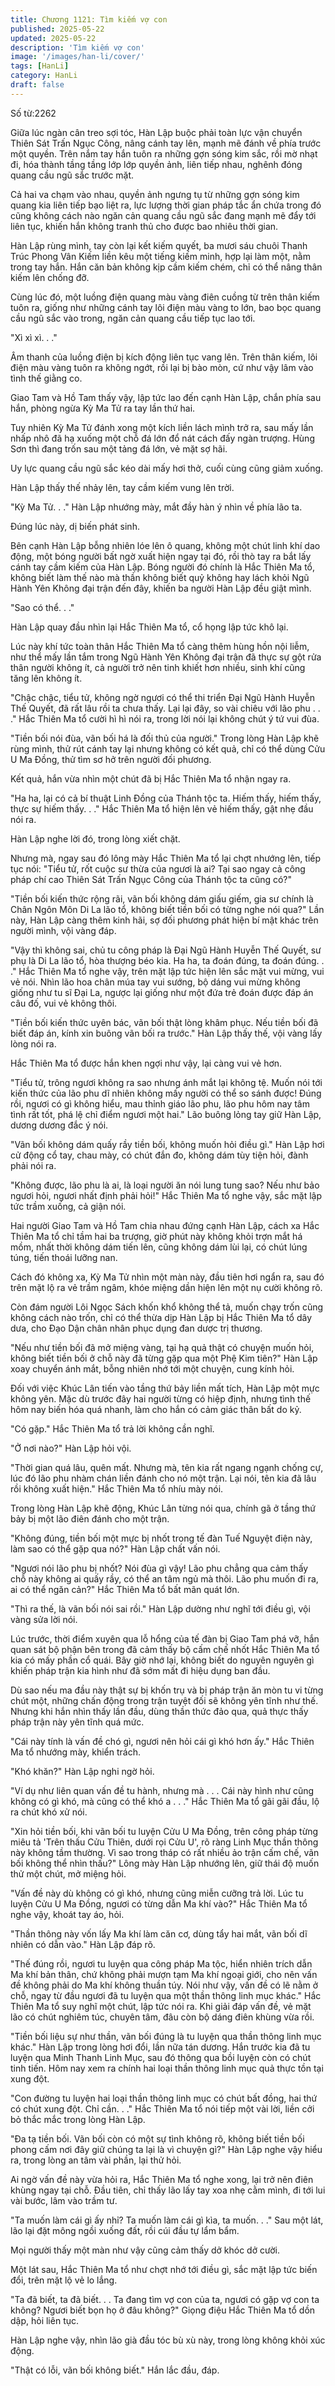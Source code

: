 ```yaml
---
title: Chương 1121: Tìm kiếm vợ con
published: 2025-05-22
updated: 2025-05-22
description: 'Tìm kiếm vợ con'
image: '/images/han-li/cover/'
tags: [HanLi]
category: HanLi
draft: false
---
```


Số từ:2262  










Giữa lúc ngàn cân treo sợi tóc, Hàn Lập buộc phải toàn lực vận chuyển Thiên Sát Trấn Ngục Công, nâng cánh tay lên, mạnh mẽ đánh về phía trước một quyền. Trên nắm tay hắn tuôn ra những gợn sóng kim sắc, rồi mờ nhạt đi, hóa thành tầng tầng lớp lớp quyền ảnh, liên tiếp nhau, nghênh đóng quang cầu ngũ sắc trước mặt.

Cả hai va chạm vào nhau, quyền ảnh ngưng tụ từ những gợn sóng kim quang kia liên tiếp bạo liệt ra, lực lượng thời gian pháp tắc ẩn chứa trong đó cũng không cách nào ngăn cản quang cầu ngũ sắc đang mạnh mẽ đẩy tới liên tục, khiến hắn không tranh thủ cho được bao nhiêu thời gian.

Hàn Lập rùng mình, tay còn lại kết kiếm quyết, ba mươi sáu chuôi Thanh Trúc Phong Vân Kiếm liền kêu một tiếng kiếm minh, hợp lại làm một, nằm trong tay hắn. Hắn căn bản không kịp cầm kiếm chém, chỉ có thể nâng thân kiếm lên chống đỡ.

Cùng lúc đó, một luồng điện quang màu vàng điên cuồng từ trên thân kiếm tuôn ra, giống như những cánh tay lôi điện màu vàng to lớn, bao bọc quang cầu ngũ sắc vào trong, ngăn cản quang cầu tiếp tục lao tới.

"Xì xì xì. . ."

Âm thanh của luồng điện bị kích động liên tục vang lên. Trên thân kiếm, lôi điện màu vàng tuôn ra không ngớt, rồi lại bị bào mòn, cứ như vậy lâm vào tình thế giằng co.

Giao Tam và Hồ Tam thấy vậy, lập tức lao đến cạnh Hàn Lập, chắn phía sau hắn, phòng ngừa Kỳ Ma Tử ra tay lần thứ hai.

Tuy nhiên Kỳ Ma Tử đánh xong một kích liền lách mình trở ra, sau mấy lần nhấp nhô đã hạ xuống một chỗ đá lớn đổ nát cách đấy ngàn trượng. Hùng Sơn thì đang trốn sau một tảng đá lớn, vẻ mặt sợ hãi.

Uy lực quang cầu ngũ sắc kéo dài mấy hơi thở, cuối cùng cũng giảm xuống.

Hàn Lập thấy thế nhảy lên, tay cầm kiếm vung lên trời.

"Kỳ Ma Tử. . ." Hàn Lập nhướng mày, mắt đầy hàn ý nhìn về phía lão ta.

Đúng lúc này, dị biến phát sinh.

Bên cạnh Hàn Lập bỗng nhiên lóe lên ô quang, không một chút linh khí dao động, một bóng người bất ngờ xuất hiện ngay tại đó, rồi thò tay ra bắt lấy cánh tay cầm kiếm của Hàn Lập. Bóng người đó chính là Hắc Thiên Ma tổ, không biết làm thế nào mà thần không biết quỷ không hay lách khỏi Ngũ Hành Yên Không đại trận đến đây, khiến ba người Hàn Lập đều giật mình.

"Sao có thể. . ."

Hàn Lập quay đầu nhìn lại Hắc Thiên Ma tổ, cổ họng lập tức khô lại.

Lúc này khí tức toàn thân Hắc Thiên Ma tổ càng thêm hùng hồn nội liễm, như thể mấy lần tắm trong Ngũ Hành Yên Không đại trận đã thực sự gột rửa thân người không ít, cả người trở nên tinh khiết hơn nhiều, sinh khí cũng tăng lên không ít.

"Chậc chậc, tiểu tử, không ngờ ngươi có thể thi triển Đại Ngũ Hành Huyễn Thế Quyết, đã rất lâu rồi ta chưa thấy. Lại lại đây, so vài chiêu với lão phu . . ." Hắc Thiên Ma tổ cười hì hì nói ra, trong lời nói lại không chút ý tứ vui đùa.

"Tiền bối nói đùa, vãn bối há là đối thủ của người." Trong lòng Hàn Lập khẽ rùng mình, thử rút cánh tay lại nhưng không có kết quả, chỉ có thể dùng Cửu U Ma Đồng, thử tìm sơ hở trên người đối phương.

Kết quả, hắn vừa nhìn một chút đã bị Hắc Thiên Ma tổ nhận ngay ra.

"Ha ha, lại có cả bí thuật Linh Đồng của Thánh tộc ta. Hiếm thấy, hiếm thấy, thực sự hiếm thấy. . ." Hắc Thiên Ma tổ hiện lên vẻ hiếm thấy, gật nhẹ đầu nói ra.

Hàn Lập nghe lời đó, trong lòng xiết chặt.

Nhưng mà, ngay sau đó lông mày Hắc Thiên Ma tổ lại chợt nhướng lên, tiếp tục nói: "Tiểu tử, rốt cuộc sư thừa của ngươi là ai? Tại sao ngay cả công pháp chí cao Thiên Sát Trấn Ngục Công của Thánh tộc ta cũng có?"

"Tiền bối kiến thức rộng rãi, vãn bối không dám giấu giếm, gia sư chính là Chân Ngôn Môn Di La lão tổ, không biết tiền bối có từng nghe nói qua?" Lần này, Hàn Lập càng thêm kinh hãi, sợ đối phương phát hiện bí mật khác trên người mình, vội vàng đáp.

"Vậy thì không sai, chủ tu công pháp là Đại Ngũ Hành Huyễn Thế Quyết, sư phụ là Di La lão tổ, hòa thượng béo kia. Ha ha, ta đoán đúng, ta đoán đúng. . ." Hắc Thiên Ma tổ nghe vậy, trên mặt lập tức hiện lên sắc mặt vui mừng, vui vẻ nói. Nhìn lão hoa chân múa tay vui sướng, bộ dáng vui mừng không giống như tu sĩ Đại La, ngược lại giống như một đứa trẻ đoán được đáp án câu đố, vui vẻ không thôi.

"Tiền bối kiến thức uyên bác, vãn bối thật lòng khâm phục. Nếu tiền bối đã biết đáp án, kính xin buông vãn bối ra trước." Hàn Lập thấy thế, vội vàng lấy lòng nói ra.

Hắc Thiên Ma tổ được hắn khen ngợi như vậy, lại càng vui vẻ hơn.

"Tiểu tử, trông ngươi không ra sao nhưng ánh mắt lại không tệ. Muốn nói tới kiến thức của lão phu dĩ nhiên không mấy người có thể so sánh được! Đúng rồi, ngươi có gì không hiểu, mau thỉnh giáo lão phu, lão phu hôm nay tâm tình rất tốt, phá lệ chỉ điểm ngươi một hai." Lão buông lỏng tay giữ Hàn Lập, dương dương đắc ý nói.

"Vãn bối không dám quấy rầy tiền bối, không muốn hỏi điều gì." Hàn Lập hơi cử động cổ tay, chau mày, có chút đắn đo, không dám tùy tiện hỏi, đành phải nói ra.

"Không được, lão phu là ai, là loại người ăn nói lung tung sao? Nếu như bảo ngươi hỏi, ngươi nhất định phải hỏi!" Hắc Thiên Ma tổ nghe vậy, sắc mặt lập tức trầm xuống, cả giận nói.

Hai người Giao Tam và Hồ Tam chia nhau đứng cạnh Hàn Lập, cách xa Hắc Thiên Ma tổ chỉ tầm hai ba trượng, giờ phút này không khỏi trợn mắt há mồm, nhất thời không dám tiến lên, cũng không dám lùi lại, có chút lúng túng, tiến thoái lưỡng nan.

Cách đó không xa, Kỳ Ma Tử nhìn một màn này, đầu tiên hơi ngẩn ra, sau đó trên mặt lộ ra vẻ trầm ngâm, khóe miệng dần hiện lên một nụ cười không rõ.

Còn đám người Lôi Ngọc Sách khốn khổ không thể tả, muốn chạy trốn cũng không cách nào trốn, chỉ có thể thừa dịp Hàn Lập bị Hắc Thiên Ma tổ dây dưa, cho Đạo Dận chân nhân phục dụng đan dược trị thương.

"Nếu như tiền bối đã mở miệng vàng, tại hạ quả thật có chuyện muốn hỏi, không biết tiền bối ở chỗ này đã từng gặp qua một Phệ Kim tiên?" Hàn Lập xoay chuyển ánh mắt, bỗng nhiên nhớ tới một chuyện, cung kính hỏi.

Đối với việc Khúc Lân tiến vào tầng thứ bảy liền mất tích, Hàn Lập một mực không yên. Mặc dù trước đây hai người từng có hiệp định, nhưng tình thế hôm nay biến hóa quá nhanh, làm cho hắn có cảm giác thân bất do kỷ.

"Có gặp." Hắc Thiên Ma tổ trả lời không cần nghĩ.

"Ở nơi nào?" Hàn Lập hỏi vội.

"Thời gian quá lâu, quên mất. Nhưng mà, tên kia rất ngang ngạnh chống cự, lúc đó lão phu nhàm chán liền đánh cho nó một trận. Lại nói, tên kia đã lâu rồi không xuất hiện." Hắc Thiên Ma tổ nhíu mày nói.

Trong lòng Hàn Lập khẽ động, Khúc Lân từng nói qua, chính gã ở tầng thứ bảy bị một lão điên đánh cho một trận.

"Không đúng, tiền bối một mực bị nhốt trong tế đàn Tuế Nguyệt điện này, làm sao có thể gặp qua nó?" Hàn Lập chất vấn nói.

"Ngươi nói lão phu bị nhốt? Nói đùa gì vậy! Lão phu chẳng qua cảm thấy chỗ này không ai quấy rầy, có thể an tâm ngủ mà thôi. Lão phu muốn đi ra, ai có thể ngăn cản?" Hắc Thiên Ma tổ bất mãn quát lớn.

"Thì ra thế, là vãn bối nói sai rồi." Hàn Lập dường như nghĩ tới điều gì, vội vàng sửa lời nói.

Lúc trước, thời điểm xuyên qua lỗ hổng của tế đàn bị Giao Tam phá vỡ, hắn quan sát bộ phận bên trong đã cảm thấy bộ cấm chế nhốt Hắc Thiên Ma tổ kia có mấy phần cổ quái. Bây giờ nhớ lại, không biết do nguyên nguyên gì khiến pháp trận kia hình như đã sớm mất đi hiệu dụng ban đầu.

Dù sao nếu ma đầu này thật sự bị khốn trụ và bị pháp trận ăn mòn tu vi từng chút một, những chấn động trong trận tuyệt đối sẽ không yên tĩnh như thế. Nhưng khi hắn nhìn thấy lần đầu, dùng thần thức đảo qua, quả thực thấy pháp trận này yên tĩnh quá mức.

"Cái này tính là vấn đề chó gì, ngươi nên hỏi cái gì khó hơn ấy." Hắc Thiên Ma tổ nhướng mày, khiển trách.

"Khó khăn?" Hàn Lập nghi ngờ hỏi.

"Ví dụ như liên quan vấn đề tu hành, nhưng mà . . . Cái này hình như cũng không có gì khó, mà cũng có thể khó a . . ." Hắc Thiên Ma tổ gãi gãi đầu, lộ ra chút khó xử nói.

"Xin hỏi tiền bối, khi vãn bối tu luyện Cửu U Ma Đồng, trên công pháp từng miêu tả 'Trên thấu Cửu Thiên, dưới rọi Cửu U', rõ ràng Linh Mục thần thông này không tầm thường. Vì sao trong tháp có rất nhiều ảo trận cấm chế, vãn bối không thể nhìn thấu?" Lông mày Hàn Lập nhướng lên, giữ thái độ muốn thử một chút, mở miệng hỏi.

"Vấn đề này dù không có gì khó, nhưng cũng miễn cưỡng trả lời. Lúc tu luyện Cửu U Ma Đồng, ngươi có từng dẫn Ma khí vào?" Hắc Thiên Ma tổ nghe vậy, khoát tay áo, hỏi.

"Thần thông này vốn lấy Ma khí làm căn cơ, dùng tẩy hai mắt, vãn bối dĩ nhiên có dẫn vào." Hàn Lập đáp rõ.

"Thế đúng rồi, ngươi tu luyện qua công pháp Ma tộc, hiển nhiên trích dẫn Ma khí bản thân, chứ không phải mượn tạm Ma khí ngoại giới, cho nên vấn đề không phải do Ma khí không thuần túy. Nói như vậy, vấn đề có lẽ nằm ở chỗ, ngay từ đầu ngươi đã tu luyện qua một thần thông linh mục khác." Hắc Thiên Ma tổ suy nghĩ một chút, lập tức nói ra. Khi giải đáp vấn đề, vẻ mặt lão có chút nghiêm túc, chuyên tâm, đâu còn bộ dáng điên khùng vừa rồi.

"Tiền bối liệu sự như thần, vãn bối đúng là tu luyện qua thần thông linh mục khác." Hàn Lập trong lòng hơi đổi, lần nữa tán dương. Hắn trước kia đã tu luyện qua Minh Thanh Linh Mục, sau đó thông qua bồi luyện còn có chút tinh tiến. Hôm nay xem ra chính hai loại thần thông linh mục quả thực tồn tại xung đột.

"Con đường tu luyện hai loại thần thông linh mục có chút bất đồng, hai thứ có chút xung đột. Chỉ cần. . ." Hắc Thiên Ma tổ nói tiếp một vài lời, liền cởi bỏ thắc mắc trong lòng Hàn Lập.

"Đa tạ tiền bối. Vãn bối còn có một sự tình không rõ, không biết tiền bối phong cấm nơi đây giữ chúng ta lại là vì chuyện gì?" Hàn Lập nghe vậy hiểu ra, trong lòng an tâm vài phần, lại thử hỏi.

Ai ngờ vấn đề này vừa hỏi ra, Hắc Thiên Ma tổ nghe xong, lại trở nên điên khùng ngay tại chỗ. Đầu tiên, chỉ thấy lão lấy tay xoa nhẹ cằm mình, đi tới lui vài bước, lâm vào trầm tư.

"Ta muốn làm cái gì ấy nhỉ? Ta muốn làm cái gì kìa, ta muốn. . ." Sau một lát, lão lại đặt mông ngồi xuống đất, rồi cúi đầu tự lẩm bẩm.

Mọi người thấy một màn như vậy cũng cảm thấy dở khóc dở cười.

Một lát sau, Hắc Thiên Ma tổ như chợt nhớ tới điều gì, sắc mặt lập tức biến đổi, trên mặt lộ vẻ lo lắng.

"Ta đã biết, ta đã biết. . . Ta đang tìm vợ con của ta, ngươi có gặp vợ con ta không? Ngươi biết bọn họ ở đâu không?" Giọng điệu Hắc Thiên Ma tổ dồn dập, hỏi liên tục.

Hàn Lập nghe vậy, nhìn lão già đầu tóc bù xù này, trong lòng không khỏi xúc động.

"Thật có lỗi, vãn bối không biết." Hắn lắc đầu, đáp.
